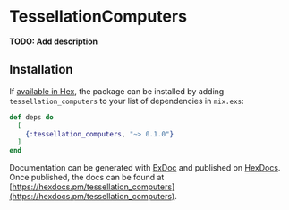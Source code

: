 # TessellationComputers

**TODO: Add description**

## Installation

If [available in Hex](https://hex.pm/docs/publish), the package can be installed
by adding `tessellation_computers` to your list of dependencies in `mix.exs`:

```elixir
def deps do
  [
    {:tessellation_computers, "~> 0.1.0"}
  ]
end
```

Documentation can be generated with [ExDoc](https://github.com/elixir-lang/ex_doc)
and published on [HexDocs](https://hexdocs.pm). Once published, the docs can
be found at [https://hexdocs.pm/tessellation_computers](https://hexdocs.pm/tessellation_computers).

